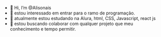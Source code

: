 - 👋 Hi, I’m @Alisonais
- 👀 estou interessado em entrar para o ramo de programação.  
- 🌱 atualmente estou estudando na Alura, html, CSS, Javascript, react js
- 🌱 estou buscando colaborar com qualquer projeto que meu conhecimento e tempo permitir.

<!---
Alisonais/Alisonais is a ✨ special ✨ repository because its `README.md` (this file) appears on your GitHub profile.
You can click the Preview link to take a look at your changes.
--->
